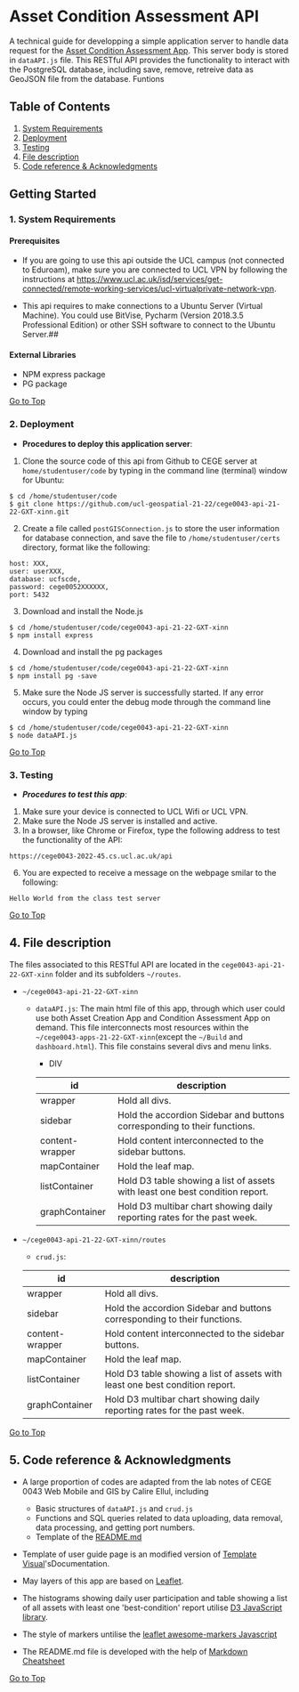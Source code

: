 # Asset Condition Assessment API
<a name="top"></a>
A technical guide for developping a simple application server to handle data request for the [Asset Condition Assessment App](https://github.com/ucl-geospatial-21-22/cege0043-apps-21-22-GXT-xinn). This server body is stored in ```dataAPI.js``` file. This RESTful API provides the functionality to interact with the PostgreSQL database, including save, remove, retreive data as GeoJSON file from the database. Funtions 

## Table of Contents

1. [System Requirements](#1)
2. [Deployment](#2)
3. [Testing](#3)
4. [File description](#4)
5. [Code reference & Acknowledgments](#5)

## Getting Started

<a name="1"></a>
### 1. System Requirements

#### Prerequisites

* If you are going to use this api outside the UCL campus (not connected to Eduroam), make sure you are connected to UCL VPN by following the instructions at https://www.ucl.ac.uk/isd/services/get-connected/remote-working-services/ucl-virtualprivate-network-vpn.

* This api requires to make connections to a Ubuntu Server (Virtual Machine). You could use BitVise, Pycharm (Version 2018.3.5 Professional Edition) or other SSH software to connect to the Ubuntu Server.##


#### External Libraries

* NPM express package
* PG package

[Go to Top](#top)

<a name="2"></a>
### 2. Deployment

* **Procedures to deploy this application server**:

1. Clone the source code of this api from Github to CEGE server at ```home/studentuser/code``` by typing in the command line (terminal) window for Ubuntu: 

```
$ cd /home/studentuser/code
$ git clone https://github.com/ucl-geospatial-21-22/cege0043-api-21-22-GXT-xinn.git
```

2. Create a file called ```postGISConnection.js``` to store the user information for database connection, and save the file to ```/home/studentuser/certs``` directory, format like the following:

```
host: XXX,
user: userXXX,
database: ucfscde,
password: cege0052XXXXXX,
port: 5432
```

3. Download and install the Node.js

```
$ cd /home/studentuser/code/cege0043-api-21-22-GXT-xinn
$ npm install express
```

4. Download and install the pg packages

```
$ cd /home/studentuser/code/cege0043-api-21-22-GXT-xinn
$ npm install pg -save
```


5. Make sure the Node JS server is successfully started. If any error occurs, you could enter the debug mode through the command line window by typing

```
$ cd /home/studentuser/code/cege0043-api-21-22-GXT-xinn
$ node dataAPI.js
```


[Go to Top](#top)

<a name="3"></a>
### 3. Testing

* ***Procedures to test this app***:

1. Make sure your device is connected to UCL Wifi or UCL VPN.
2. Make sure the Node JS server is installed and active.
5. In a browser, like Chrome or Firefox, type the following address to test the functionality of the API:
```
https://cege0043-2022-45.cs.ucl.ac.uk/api
```
6. You are expected to receive a message on the webpage smilar to the following:
```
Hello World from the class test server
```

[Go to Top](#top)

<a name="4"></a>
## 4. File description

The files associated to this RESTful API are located in the ```cege0043-api-21-22-GXT-xinn``` folder and its subfolders ```~/routes```.
* ```~/cege0043-api-21-22-GXT-xinn```
	* ```dataAPI.js```: The main html file of this app, through which user could use both Asset Creation App and Condition Assessment App on demand. This file interconnects most resources within the ```~/cege0043-apps-21-22-GXT-xinn```(except the ```~/Build``` and ```dashboard.html```). This file constains several divs and menu links.
		* DIV

		|       id       |    description   |
		|  ------------  |  --------------  |
		|wrapper         |  Hold all divs.  |
		|sidebar         |  Hold the accordion Sidebar and buttons corresponding to their functions.|
		|content-wrapper |  Hold content interconnected to the sidebar buttons. |
		|mapContainer    |  Hold the leaf map.|
		|listContainer   |  Hold D3 table showing a list of assets with least one best condition report. |
		|graphContainer  |  Hold D3 multibar chart showing daily reporting rates for the past week. |
		
		


* ```~/cege0043-api-21-22-GXT-xinn/routes```
	* ```crud.js```:
	
	|       id       |    description   |
	|  ------------  |  --------------  |
	|wrapper         |  Hold all divs.  |
	|sidebar         |  Hold the accordion Sidebar and buttons corresponding to their functions.|
	|content-wrapper |  Hold content interconnected to the sidebar buttons. |
	|mapContainer    |  Hold the leaf map.|
	|listContainer   |  Hold D3 table showing a list of assets with least one best condition report. |
	|graphContainer  |  Hold D3 multibar chart showing daily reporting rates for the past week. |
	


[Go to Top](#top)

<a name="5"></a>
## 5. Code reference & Acknowledgments


* A large proportion of codes are adapted from the lab notes of CEGE 0043 Web Mobile and GIS by Calire Ellul, including
	* Basic structures of ```dataAPI.js``` and ```crud.js```
	* Functions and SQL queries related to data uploading, data removal, data processing, and getting port numbers.
	* Template of the [README.md](https://moodle.ucl.ac.uk/pluginfile.php/2598095/mod_resource/content/1/technical-documentation-example.pdf)

* Template of user guide page is an modified version of [Template Visual](https://github.com/surjithctly/documentation-html-template)'sDocumentation.
* May layers of this app are based on [Leaflet](https://leafletjs.com/).
* The histograms showing daily user participation and table showing a list of all assets with least one 'best-condition' report utilise [D3 JavaScript library](https://d3js.org/d3.v5.min.js).
* The style of markers untilise the [leaflet awesome-markers Javascript](https://cdnjs.cloudflare.com/ajax/libs/Leaflet.awesome-markers/2.0.2/leaflet.awesome-markers.js)
* The README.md file is developed with the help of [Markdown Cheatsheet](https://github.com/tchapi/markdown-cheatsheet/blob/master/README.md#TOP)

[Go to Top](#top)